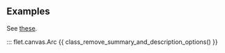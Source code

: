 ## Examples

See [these](index.md#examples).

::: flet.canvas.Arc
{{ class_remove_summary_and_description_options() }}
